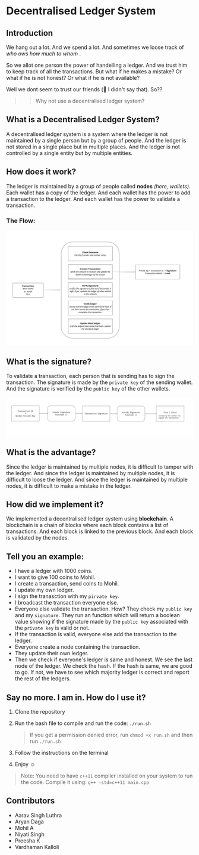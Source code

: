 # Decentralised Ledger System

## Introduction

We hang out a lot. And we spend a lot. And sometimes we loose track of <i>who ows how much to whom </i> .

So we allot one person the power of handelling a ledger. And we trust him to keep track of all the transactions. But what if he makes a mistake? Or what if he is not honest? Or what if he is not available?

Well we dont seem to trust our friends (🤫 I didn't say that). So??

> > Why not use a decentralised ledger system?

## What is a Decentralised Ledger System?

A decentralised ledger system is a system where the ledger is not maintained by a single person but by a group of people. And the ledger is not stored in a single place but in multiple places. And the ledger is not controlled by a single entity but by multiple entities.

## How does it work?

The ledger is maintained by a group of people called <b>nodes</b> <i>(here, wallets).</i> Each wallet has a copy of the ledger. And each wallet has the power to add a transaction to the ledger. And each wallet has the power to validate a transaction.

### The Flow:
![The Flow Diagram](<public/Flow of program.jpg>)

## What is the signature?

To validate a transaction, each person that is sending has to sign the transaction. The signature is made by the `private key` of the sending wallet. And the signature is verified by the `public key` of the other wallets.

![Signature Flow](<public/Signature Flow.jpg>)

## What is the advantage?

Since the ledger is maintained by multiple nodes, it is difficult to tamper with the ledger. And since the ledger is maintained by multiple nodes, it is difficult to loose the ledger. And since the ledger is maintained by multiple nodes, it is difficult to make a mistake in the ledger.

## How did we implement it?

We implemented a decentralised ledger system using <b>blockchain</b>. A blockchain is a chain of blocks where each block contains a list of transactions. And each block is linked to the previous block. And each block is validated by the nodes.

## Tell you an example:

-   I have a ledger with 1000 coins.
-   I want to give 100 coins to Mohil.
-   I create a transaction, send coins to Mohil.
-   I update my own ledger.
-   I sign the tranasction with my `pirvate key`.
-   I broadcast the transaction everyone else.
-   Everyone else validate the transaction. How? They check my `public key` and my `signature`. They run an function which will return a boolean value showing if the signature made by the `public key` associated with the `private key` is valid or not.
-   If the transaction is valid, everyone else add the transaction to the ledger.
-   Everyone create a node containing the transaction.
-   They update their own ledger.
-   Then we check if everyone's ledger is same and honest. We see the last node of the ledger. We check the hash. If the hash is same, we are good to go. If not, we have to see which majority ledger is correct and report the rest of the ledgers.

## Say no more. I am in. How do I use it?

1. Clone the repository
2. Run the bash file to compile and run the code: `./run.sh`

    > If you get a permission denied error, run `chmod +x run.sh` and then run `./run.sh`

3. Follow the instructions on the terminal
4. Enjoy ☺️

> Note: You need to have `c++11` compiler installed on your system to run the code. Compile it using: `g++ -std=c++11 main.cpp`
## Contributors

-   Aarav Singh Luthra
-   Aryan Daga
-   Mohil A
-   Niyati Singh
-   Preesha K
-   Vardhaman Kalloli

